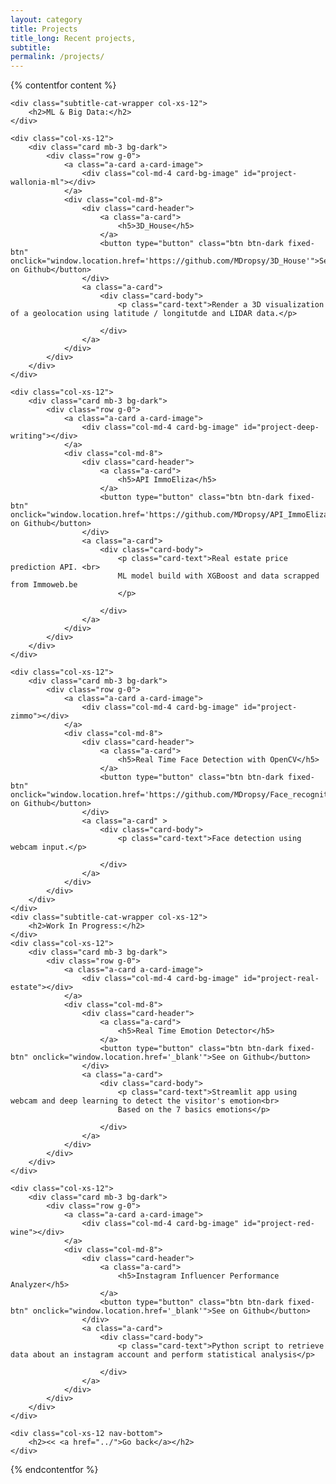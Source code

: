 ```yaml
---
layout: category
title: Projects
title_long: Recent projects,
subtitle:
permalink: /projects/
---
```


{% contentfor content %}

    <div class="subtitle-cat-wrapper col-xs-12">
        <h2>ML & Big Data:</h2>
    </div>

    <div class="col-xs-12">
        <div class="card mb-3 bg-dark">
            <div class="row g-0">
                <a class="a-card a-card-image">
                    <div class="col-md-4 card-bg-image" id="project-wallonia-ml"></div>
                </a>
                <div class="col-md-8">
                    <div class="card-header">
                        <a class="a-card">
                            <h5>3D_House</h5>
                        </a>
                        <button type="button" class="btn btn-dark fixed-btn" onclick="window.location.href='https://github.com/MDropsy/3D_House'">See on Github</button>
                    </div>
                    <a class="a-card">
                        <div class="card-body">
                            <p class="card-text">Render a 3D visualization of a geolocation using latitude / longitutde and LIDAR data.</p>
                            
                        </div>
                    </a>
                </div>
            </div>
        </div>
    </div>

    <div class="col-xs-12">
        <div class="card mb-3 bg-dark">
            <div class="row g-0">
                <a class="a-card a-card-image">
                    <div class="col-md-4 card-bg-image" id="project-deep-writing"></div>
                </a>
                <div class="col-md-8">
                    <div class="card-header">
                        <a class="a-card">
                            <h5>API ImmoEliza</h5>
                        </a>
                        <button type="button" class="btn btn-dark fixed-btn" onclick="window.location.href='https://github.com/MDropsy/API_ImmoEliza'">See on Github</button>
                    </div>
                    <a class="a-card">
                        <div class="card-body">
                            <p class="card-text">Real estate price prediction API. <br>
                            ML model build with XGBoost and data scrapped from Immoweb.be
                            </p>
                            
                        </div>
                    </a>
                </div>
            </div>
        </div>
    </div>
    
    <div class="col-xs-12">
        <div class="card mb-3 bg-dark">
            <div class="row g-0">
                <a class="a-card a-card-image">
                    <div class="col-md-4 card-bg-image" id="project-zimmo"></div>
                </a>
                <div class="col-md-8">
                    <div class="card-header">
                        <a class="a-card">
                            <h5>Real Time Face Detection with OpenCV</h5>
                        </a>
                        <button type="button" class="btn btn-dark fixed-btn" onclick="window.location.href='https://github.com/MDropsy/Face_recognition'">See on Github</button>
                    </div>
                    <a class="a-card" >
                        <div class="card-body">
                            <p class="card-text">Face detection using webcam input.</p>
                            
                        </div>
                    </a>
                </div>
            </div>
        </div>
    </div>
    <div class="subtitle-cat-wrapper col-xs-12">
        <h2>Work In Progress:</h2>
    </div>
    <div class="col-xs-12">
        <div class="card mb-3 bg-dark">
            <div class="row g-0">
                <a class="a-card a-card-image">
                    <div class="col-md-4 card-bg-image" id="project-real-estate"></div>
                </a>
                <div class="col-md-8">
                    <div class="card-header">
                        <a class="a-card">
                            <h5>Real Time Emotion Detector</h5>
                        </a>
                        <button type="button" class="btn btn-dark fixed-btn" onclick="window.location.href='_blank'">See on Github</button>
                    </div>
                    <a class="a-card">
                        <div class="card-body">
                            <p class="card-text">Streamlit app using webcam and deep learning to detect the visitor's emotion<br>
                            Based on the 7 basics emotions</p>
                            
                        </div>
                    </a>
                </div>
            </div>
        </div>
    </div>

    <div class="col-xs-12">
        <div class="card mb-3 bg-dark">
            <div class="row g-0">
                <a class="a-card a-card-image">
                    <div class="col-md-4 card-bg-image" id="project-red-wine"></div>
                </a>
                <div class="col-md-8">
                    <div class="card-header">
                        <a class="a-card">
                            <h5>Instagram Influencer Performance Analyzer</h5>
                        </a>
                        <button type="button" class="btn btn-dark fixed-btn" onclick="window.location.href='_blank'">See on Github</button>
                    </div>
                    <a class="a-card">
                        <div class="card-body">
                            <p class="card-text">Python script to retrieve data about an instagram account and perform statistical analysis</p>
                            
                        </div>
                    </a>
                </div>
            </div>
        </div>
    </div>

    <div class="col-xs-12 nav-bottom">
        <h2><< <a href="../">Go back</a></h2>
    </div>
    
{% endcontentfor %}